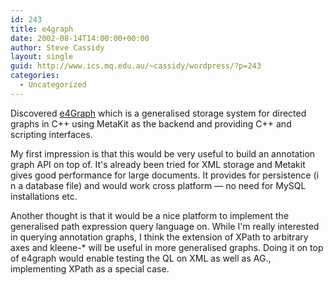 ```yaml
---
id: 243
title: e4graph
date: 2002-08-14T14:00:00+00:00
author: Steve Cassidy
layout: single
guid: http://www.ics.mq.edu.au/~cassidy/wordpress/?p=243
categories:
  - Uncategorized
---
```

Discovered [e4Graph](http://e4graph.sourceforge.net/) which is a generalised storage system for directed graphs in C++ using MetaKit as the backend and providing C++ and scripting interfaces. 

My first impression is that this would be very useful to build an annotation graph API on top of. It's already been tried for XML storage and Metakit gives good performance for large documents. It provides for persistence (i n a database file) and would work cross platform &#8212; no need for MySQL installations etc.

Another thought is that it would be a nice platform to implement the generalised path expression query language on. While I'm really interested in querying annotation graphs, I think the extension of XPath to arbitrary axes and kleene-* will be useful in more generalised graphs. Doing it on top of e4graph would enable testing the QL on XML as well as AG., implementing XPath as a special case.
